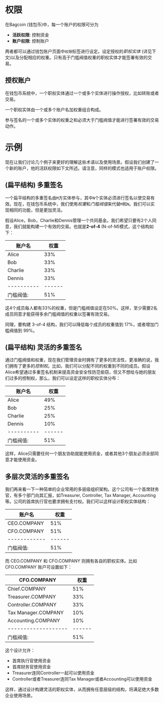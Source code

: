 # 权限

在Bagcoin (钱包币)中，每一个账户的权限可分为

* **活跃权限**: 控制资金
* **账户权限**: 控制账户

两者都可以通过钱包账户页面中`权限`标签进行设定。设定授权的*职权实体* (详见下文)以及分配相应的权重。只有高于门槛阀值权重的职权实体才能签署有效的交易。

## 授权账户

在钱包币系统中，一个职权实体通过一个或多个实体进行操作授权，比如转账或者交易。

一个职权实体由一个或多个账户名加权重组合构成。

参与签名的一个或多个实体的权重之和必须大于门槛阀值才能进行签署有效的交易动作。

# 示例

现在让我们讨论几个例子来更好的理解这些术语以及使用场景。假设我们创建了一个新的账户，他的活跃权限如下文所述。请注意，同样的模式也适用于账户权限。

## (扁平结构) 多重签名

一个扁平结构的多重签名由`M`方实体参与，其中`N`个实体必须进行签名以使交易有效。现在，在钱包币系统中，我们使用*权重*和*门槛阀值*来代替`M`和`N`。我们可以实现相同的功能，但是更加灵活。

假设Alice，Bob，Charlie和Dennis管理一个共同基金。我们希望只要有2个人同意，我们就能构建一个有效的交易。也就是**2-of-4** (N-of-M)模式，这个结构如下：

| 账户名      | 权重    | 
| ---------- | ------ | 
| Alice      | 33%    | 
| Bob        | 33%    | 
| Charlie    | 33%    | 
| Dennis     | 33%    | 
| ---------- | ------ | 
| 门槛阀值: | 51%    | 

这4个成员每人都有33%的权重，但是门槛阀值设定在50%。这样，至少需要2名成员同意才能获得多余门槛阀值的权重以签署有效交易。

同理，要构建 3-of-4 结构，我们可以降低每个成员的权重值到 17%，或者增加门槛阀值到 99%。

## (扁平结构) 灵活的多重签名

通过门槛阀值和权重，现在我们管理资金时拥有了更多的灵活性，更准确的说，我们拥有了更多的*控制权*。比如，我们可以分配不同的权重到不同的成员。假设Alice希望通过多重签名机制来提高资金安全性防范偷窃，但又不想给与她的朋友们过多的控制权，那么，我们可以设定这样的职权实体分布：

| 账户名    | 权重 | 
| ---------- | ------ | 
| Alice      | 49%    |
| Bob        | 25%    |
| Charlie    | 25%    |
| Dennis     | 10%    |
| ---------- | ------ | 
| 门槛阀值: | 51%    |

这样，Alice只需要任何一个朋友协助就能使用资金，或者其他3个朋友必须全部同意才能使用资金。

## 多层次灵活的多重签名

我们再来看一下一种简单的企业常用的多层级组织架构。这个公司有一个首席财务官，有多个部门向其汇报，如Treasurer, Controller, Tax Manager, 
Accounting等。公司的首席执行官也要求拥有支付权。我们可以这样设计职权实体结构：

| 账户名          | 权重 | 
| ------------   | ------ | 
| CEO.COMPANY    | 51%    |
| CFO.COMPANY    | 51%    |
| ------------   | ------ | 
| 门槛阀值:       | 51%    |


而 CEO.COMPANY 和 CFO.COMPANY 则拥有各自的职权实体。比如 CFO.COMPANY 账户可设置如下：

| CFO.COMPANY         | 权重 |
| ------------------- | ------ |
| Chief.COMPANY       | 51%    |
| Treasurer.COMPANY   | 33%    |
| Controller.COMPANY  | 33%    |
| Tax Manager.COMPANY | 10%    |
| Accounting.COMPANY  | 10%    |
| ------------------- | ------ |
| 门槛阀值:          | 51%    |

这个设计允许：

* 首席执行官使用资金
* 首席财务官使用资金
* Treasurer连同Controller一起可以使用资金
* Controller或者Treasurer连同Tax Manager或者Accounting可以使用资金

这样，通过设计构建灵活的职权实体，从而拥有任意层级的结构，将满足绝大多数企业使用场景。